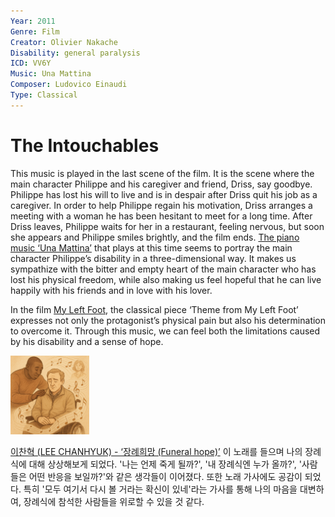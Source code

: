 ```yaml
---
Year: 2011
Genre: Film
Creator: Olivier Nakache
Disability: general paralysis
ICD: VV6Y
Music: Una Mattina 
Composer: Ludovico Einaudi 
Type: Classical
---
```


# The Intouchables

This music is played in the last scene of the film. It is the scene where the main character Philippe and his caregiver and friend, Driss, say goodbye. Philippe has lost his will to live and is in despair after Driss quit his job as a caregiver. In order to help Philippe regain his motivation, Driss arranges a meeting with a woman he has been hesitant to meet for a long time. After Driss leaves, Philippe waits for her in a restaurant, feeling nervous, but soon she appears and Philippe smiles brightly, and the film ends. [The piano music ‘Una Mattina’](https://youtu.be/ymMYzb2HBsg?si=3QtQ2TQubA58KmSm) that plays at this time seems to portray the main character Philippe’s disability in a three-dimensional way. It makes us sympathize with the bitter and empty heart of the main character who has lost his physical freedom, while also making us feel hopeful that he can live happily with his friends and in love with his lover.

In the film [My Left Foot](kim_jua.md), the classical piece ‘Theme from My Left Foot’ expresses not only the protagonist’s physical pain but also his determination to overcome it. Through this music, we can feel both the limitations caused by his disability and a sense of hope.

<img src="./kim_naeun_img.PNG" alt="image depicting general paralysis" style="width:25%;" />

[이찬혁 (LEE CHANHYUK) - ‘장례희망 (Funeral hope)’](https://youtu.be/GE4V_fa9pkQ?si=OfF9GwUbDOBJaj7U)
이 노래를 들으며 나의 장례식에 대해 상상해보게 되었다. '나는 언제 죽게 될까?', '내 장례식엔 누가 올까?', '사람들은 어떤 반응을 보일까?'와 같은 생각들이 이어졌다. 또한 노래 가사에도 공감이 되었다. 특히 '모두 여기서 다시 볼 거라는 확신이 있네'라는 가사를 통해 나의 마음을 대변하여, 장례식에 참석한 사람들을 위로할 수 있을 것 같다. 
